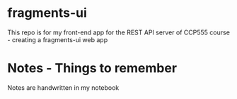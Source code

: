 # fragments-ui
This repo is for my front-end app for the REST API server of CCP555 course - creating a fragments-ui web app

# Notes - Things to remember
Notes are handwritten in my notebook
